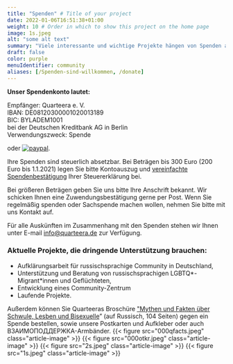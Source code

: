```yaml
---
title: "Spenden" # Title of your project
date: 2022-01-06T16:51:38+01:00
weight: 10 # Order in which to show this project on the home page
image: 1s.jpeg
alt: "some alt text"
summary: "Viele interessante und wichtige Projekte hängen von Spenden ab und können ohne diese Gelder nicht realisiert werden. Wir bedanken uns bei Ihnen für Ihr Interesse an unserer Arbeit."
draft: false
color: purple
menuIdentifier: community
aliases: [/Spenden-sind-willkommen, /donate]
---
```


**Unser Spendenkonto lautet:**

Empfänger: Quarteera e. V.\
IBAN: DE08120300001020013189\
BIC: BYLADEM1001\
bei der Deutschen Kreditbank AG in Berlin\
Verwendungszweck: Spende

oder [![paypal](https://www.paypalobjects.com/de_DE/DE/i/btn/btn_donateCC_LG.gif)](https://www.paypal.com/donate/?hosted_button_id=PP3MPFQ5C5VGL).

Ihre Spenden sind steuerlich absetzbar. Bei Beträgen bis 300 Euro (200 Euro bis 1.1.2021) legen Sie bitte Kontoauszug und [vereinfachte Spendenbestätigung](/Spendenbestaetigung.pdf) Ihrer Steuererklärung bei. 

Bei größeren Beträgen geben Sie uns bitte Ihre Anschrift bekannt. Wir schicken Ihnen eine Zuwendungsbestätigung gerne per Post. Wenn Sie regelmäßig spenden oder Sachspende machen wollen, nehmen Sie bitte mit uns Kontakt auf.

Für alle Auskünften im Zusammenhang mit den Spenden stehen wir Ihnen unter E-mail [info@quarteera.de](mailto:info@quarteera.de) zur Verfügung.

### Aktuelle Projekte, die dringende Unterstützung brauchen:
- Aufklärungsarbeit für russischsprachige Community in Deutschland,
- Unterstützung und Beratung von russischsprachigen LGBTQ*-Migrant*innen und Geflüchteten,
- Entwicklung eines Community-Zentrum
- Laufende Projekte.

Außerdem können Sie Quarteeras Broschüre ["Mythen und Fakten über Schwule, Lesben und Bisexuelle](/projects/broschuere2016/)” (auf Russisch, 104 Seiten) gegen ein Spende bestellen, sowie unsere Postkarten und Aufkleber oder auch ВЗАИМОПОДДЕРЖКА-Armbänder.
 {{< figure src="000qfacts.jpeg" class="article-image" >}} {{< figure src="000otkr.jpeg" class="article-image" >}}
{{< figure src="2s.jpeg" class="article-image" >}} {{< figure src="1s.jpeg" class="article-image" >}}

